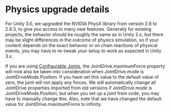 Physics upgrade details
=======================

For Unity 3.0, we upgraded the NVIDIA PhysX library from version 2.6 to 2.8.3, to give you access to many new features. Generally for existing projects, the behavior should be roughly the same as in Unity 2.x, but there may be slight differences in the outcome of physics simulation, so if your content depends on the exact behavior or on chain reactions of physical events, you may have to re-tweak your setup to work as expected in Unity 3.x.

If you are using [Configurable Joints](class-ConfigurableJoint.html), the JointDrive.maximumForce property will now also be taken into consideration when JointDrive.mode is JointDriveMode.Position. If you have set this value to the default value of zero, the joint will not apply any forces. We will automatically change all JointDrive properties imported from old versions if JointDrive.mode is JointDriveMode.Position, but when you set up a joint from code, you may have to manually change this. Also, note that we have changed the default value for JointDrive.maximumForce to infinity.

